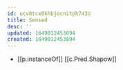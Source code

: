 ```yaml
---
id: ucv0tcx0khbjocnitph743o
title: Sensed
desc: ''
updated: 1649012453894
created: 1649012453894
---
```



- [[p.instanceOf]] [[c.Pred.Shapow]]